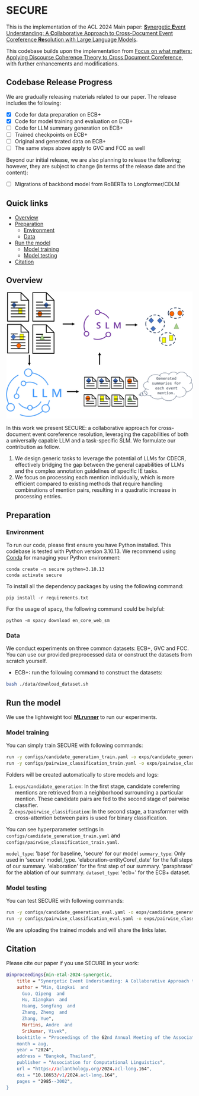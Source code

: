 # SECURE
This is the implementation of the ACL 2024 Main paper: [**S**ynergetic **E**vent Understanding: A **C**ollaborative Approach to Cross-Doc**u**ment Event Coreference **Re**solution with Large Language Models](https://arxiv.org/abs/2407.02148.).

This codebase builds upon the implementation from [Focus on what matters: Applying Discourse Coherence Theory to Cross Document Coreference](https://github.com/Helw150/event_entity_coref_ecb_plus), with further enhancements and modifications.

## Codebase Release Progress

We are gradually releasing materials related to our paper. The release includes the following:

- [x] Code for data preparation on ECB+
- [x] Code for model training and evaluation on ECB+
- [ ] Code for LLM summary generation on ECB+
- [ ] Trained checkpoints on ECB+
- [ ] Original and generated data on ECB+
- [ ] The same steps above apply to GVC and FCC as well

Beyond our initial release, we are also planning to release the following;
however, they are subject to change (in terms of the release date and the content):

- [ ] Migrations of backbond model from RoBERTa to Longformer/CDLM

## Quick links

* [Overview](#overview)
* [Preparation](#preparation)
  * [Environment](#environment)
  * [Data](#data)
* [Run the model](#run)
  * [Model training](#model-training)
  * [Model testing](#model-tesing)
* [Citation](#citation)

## Overview
![](./model_framework.jpg)

In this work we present SECURE: a collaborative approach for cross-document event coreference resolution, leveraging the capabilities of both a
universally capable LLM and a task-specific
SLM. We formulate our contribution as follow.

1. We design generic tasks to leverage the potential
of LLMs for CDECR, effectively bridging the gap
between the general capabilities of LLMs and the
complex annotation guidelines of specific IE tasks. 
2. We focus on processing each mention individually, which is more efficient compared to existing methods that require handling combinations of mention pairs, resulting in a quadratic increase in processing entries.


## Preparation

### Environment
To run our code, please first ensure you have Python installed. This codebase is tested with Python version 3.10.13. We recommend using [Conda](https://docs.anaconda.com/anaconda/) for managing your Python environment: 
```
conda create -n secure python=3.10.13
conda activate secure
```

To install all the dependency packages by using the following command:

```
pip install -r requirements.txt
```

For the usage of spacy, the following command could be helpful:
```
python -m spacy download en_core_web_sm
```

### Data
We conduct experiments on three common datasets: ECB+, GVC and FCC. You can use our provided preprocessed data or construct the datasets from scratch yourself.
- ECB+: run the following command to construct the datasets:

```bash
bash ./data/download_dataset.sh
```  

## Run the model
We use the lightweight tool [**MLrunner**](https://github.com/simtony/mlrunner) to run our experiments.
### Model training
 You can simply train SECURE with following commands:
```bash
run -y configs/candidate_generation_train.yaml -o exps/candidate_generation
run -y configs/pairwise_classification_train.yaml -o exps/pairwise_classification
```
Folders will be created automatically to store models and logs:
1. ```exps/candidate_generation```: In the first stage, candidate coreferring mentions are
 retrieved from a neighborhood surrounding a particular mention. These candidate pairs are fed to the second stage of pairwise classifier. 
2. ```exps/pairwise_classification```: In the second stage, a transformer with cross-attention between
 pairs is used for binary classification.

You can see hyperparameter settings in ```configs/candidate_generation_train.yaml``` and ```configs/pairwise_classification_train.yaml```.

```model_type```: 'base' for baseline, 'secure' for our model
```summary_type```: Only used in 'secure' model_type. 'elaboration-entityCoref_date' for the full steps of our summary. 'elaboration' for the first step of our summary. 'paraphrase' for the ablation of our summary.
```dataset_type```: 'ecb+' for the ECB+ dataset.

### Model testing
 You can test SECURE with following commands:
```bash
run -y configs/candidate_generation_eval.yaml -o exps/candidate_generation
run -y configs/pairwise_classification_eval.yaml -o exps/pairwise_classification
```
 We are uploading the trained models and will share the links later.

## Citation
Please cite our paper if you use SECURE in your work:
```bibtex
@inproceedings{min-etal-2024-synergetic,
    title = "Synergetic Event Understanding: A Collaborative Approach to Cross-Document Event Coreference Resolution with Large Language Models",
    author = "Min, Qingkai  and
      Guo, Qipeng  and
      Hu, Xiangkun  and
      Huang, Songfang  and
      Zhang, Zheng  and
      Zhang, Yue",
      Martins, Andre  and
      Srikumar, Vivek",
    booktitle = "Proceedings of the 62nd Annual Meeting of the Association for Computational Linguistics (Volume 1: Long Papers)",
    month = aug,
    year = "2024",
    address = "Bangkok, Thailand",
    publisher = "Association for Computational Linguistics",
    url = "https://aclanthology.org/2024.acl-long.164",
    doi = "10.18653/v1/2024.acl-long.164",
    pages = "2985--3002",
}
```
